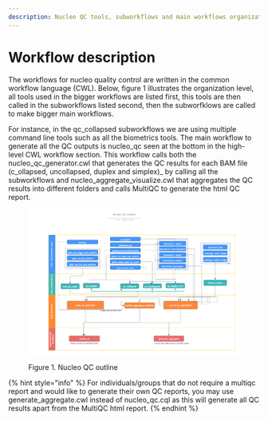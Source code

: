 ```yaml
---
description: Nucleo QC tools, subworkflows and main workflows organization
---
```


# Workflow description

The workflows for nucleo quality control are written in the common workflow  language (CWL). Below, figure 1 illustrates the organization level, all tools used in the bigger workflows are listed first, this tools are then called in the subworkflows listed second, then the subworfklows are called to make bigger main workflows.

For instance, in the qc\_collapsed subworkflows we are using multiple command line tools such as all the biometrics tools. The main workflow to generate all the QC outputs is nucleo\_qc seen at the bottom in the high-level CWL workflow section. This workflow calls both the nucleo\_qc\_generator.cwl that generates the QC results for each BAM file (c_ollapsed, uncollapsed, duplex and simplex)_ by calling all the subworkflows and nucleo\_aggregate\_visualize.cwl that aggregates the QC results into different folders and calls MultiQC to generate the html QC report.&#x20;

<figure><img src="../.gitbook/assets/Blank diagram-3.png" alt=""><figcaption><p>Figure 1. Nucleo QC outline </p></figcaption></figure>

{% hint style="info" %}
For individuals/groups that do not require a multiqc report and would like to generate their own QC reports, you may use generate\_aggregate.cwl instead of nucleo\_qc.cql as this will generate all QC results apart from the MultiQC html report.
{% endhint %}



